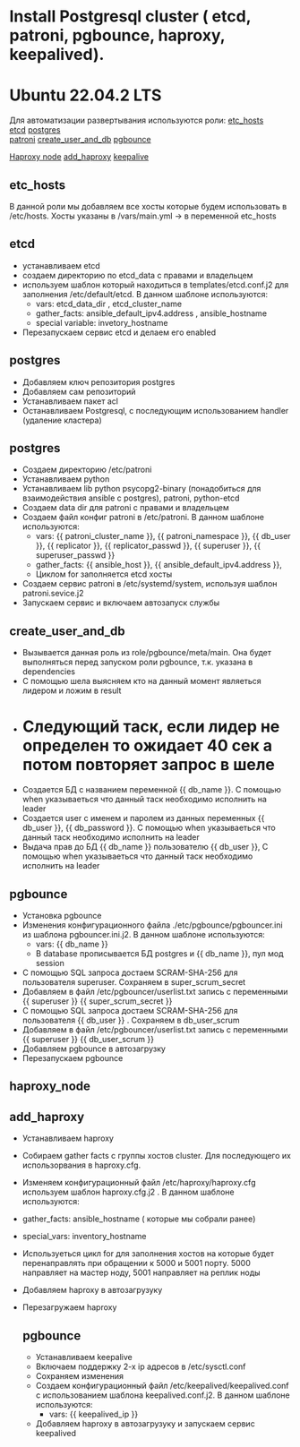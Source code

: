 # Install Postgresql cluster ( etcd, patroni, pgbounce, haproxy, keepalived).
# Ubuntu 22.04.2 LTS
Для автоматизации развертывания используются роли:
[etc_hosts](#etc_hosts)  
[etcd](#etcd)
[postgres](#postgres)  
[patroni](#patroni)
[create_user_and_db](#create_user)
[pgbounce](#images)  

[Haproxy node](#haproxy_node)
[add_haproxy](#add_haproxy)
[keepalive](#keepalive)

<a name="headers"><h2>etc_hosts</h2></a>
В данной роли мы добавляем все хосты которые будем использовать в /etc/hosts. Хосты указаны в /vars/main.yml -> в переменной etc_hosts


<a name="headers"><h2>etcd</h2></a>
- устанавливаем etcd
- создаем директорию по etcd_data с правами и владельцем
- используем шаблон который находиться в templates/etcd.conf.j2 для заполнения /etc/default/etcd. В данном шаблоне используются:
  - vars: etcd_data_dir , etcd_cluster_name
  - gather_facts: ansible_default_ipv4.address , ansible_hostname
  - special variable: invetory_hostname
- Перезапускаем сервис etcd и делаем его enabled

<a name="headers"><h2>postgres</h2></a>
- Добавляем ключ репозитория postgres
- Добавляем сам репозиторий
- Устанавливаем пакет acl
- Останавливаем Postgresql, с последующим использованием handler (удаление кластера)

<a name="headers"><h2>postgres</h2></a>
- Создаем директорию /etc/patroni
- Устанавливаем python
- Устанавливаем lib python psycopg2-binary (понадобиться для взаимодействия ansible c postgres), patroni, python-etcd
- Создаем data dir для patroni c правами и владельцем
- Создаем файл конфиг patroni в /etc/patroni. В данном шаблоне используются:
  - vars: {{ patroni_cluster_name }}, {{ patroni_namespace }}, {{ db_user }}, {{ replicator }}, {{ replicator_passwd }}, {{ superuser }}, {{ superuser_passwd }}
  - gather_facts: {{ ansible_host }}, {{ ansible_default_ipv4.address }},
  - Циклом for заполняется etcd хосты
- Создаем сервис patroni в /etc/systemd/system, используя шаблон patroni.sevice.j2
- Запускаем сервис и включаем автозапуск службы

<a name="headers"><h2>create_user_and_db</h2></a>
- Вызывается данная роль из role/pgbounce/meta/main. Она будет выполняться перед запуском роли pgbounce, т.к. указана в dependencies
- C помощью шела выясняем кто на данный момент являеться лидером и ложим в result
- # Следующий таск, если лидер не определен то ожидает 40 сек а потом повторяет запрос в шеле
- Создается БД с названием переменной {{ db_name }}. C помощью when указываеться что данный таск необходимо исполнить на leader
- Создается user с именем и паролем из данных переменных {{ db_user }}, {{ db_password }}. C помощью when указываеться что данный таск необходимо исполнить на leader
- Выдача прав до БД {{ db_name }} пользователю {{ db_user }}, C помощью when указываеться что данный таск необходимо исполнить на leader

<a name="headers"><h2>pgbounce</h2></a>
- Установка pgbounce
- Изменения конфигурационного файла ./etc/pgbounce/pgbouncer.ini из шаблона pgbouncer.ini.j2. В данном шаблоне используются:
  - vars: {{ db_name }}
  - В database прописывается БД postgres и {{ db_name }}, пул мод session
- C помощью SQL запроса достаем SCRAM-SHA-256 для пользователя superuser. Сохраняем в super_scrum_secret
- Добавляем в файл /etc/pgbouncer/userlist.txt запись c переменными {{ superuser }} {{ super_scrum_secret }}
- C помощью SQL запроса достаем SCRAM-SHA-256 для пользователя {{ db_user }} . Сохраняем в db_user_scrum
- Добавляем в файл /etc/pgbouncer/userlist.txt запись c переменными {{ superuser }} {{ db_user_scrum }}
- Добавляем pgbounce в автозагрузку
- Перезапускаем pgbounce

<a name="headers"><h2>haproxy_node</h2></a>

<a name="headers"><h2>add_haproxy</h2></a>
- Устанавливаем haproxy
- Собираем gather facts с группы хостов cluster. Для последующего их использорвания в haproxy.cfg.
- Изменяем конфигурационный файл /etc/haproxy/haproxy.cfg используем шаблон haproxy.cfg.j2 . В данном шаблоне используются:
- gather_facts: ansible_hostname ( которые мы собрали ранее)
- special_vars: inventory_hostname
- Используеться цикл for для заполнения хостов на которые будет перенаправлять при обращении к 5000 и 5001 порту. 5000 направляет на мастер ноду, 5001 направляет на реплик ноды
- Добавляем haproxy в автозагрузуку
- Перезагружаем haproxy

  <a name="headers"><h2>pgbounce</h2></a>
  - Устанавливаем keepalive
  - Включаем поддержку 2-х ip адресов в /etc/sysctl.conf
  - Сохраняем изменения
  - Создаем конфигурационный файл /etc/keepalived/keepalived.conf с использованием шаблона keepalived.conf.j2. В данном шаблоне используются:
    - vars: {{ keepalived_ip  }}
  - Добавляем haproxy в автозагрузуку и запускаем сервис keepalived
